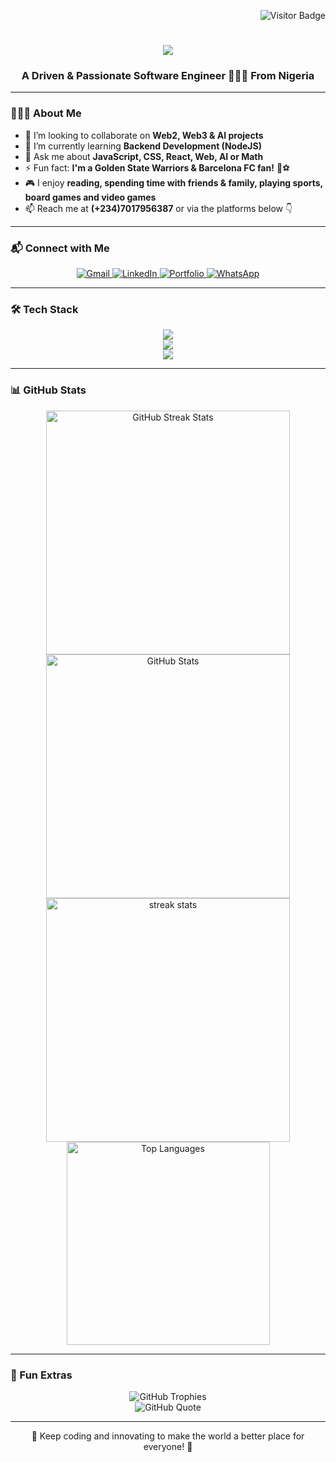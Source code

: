 <p align="right">
    <img src="https://visitor-badge.laobi.icu/badge?page_id=realkendo.realkendo" alt="Visitor Badge"/>
</p>

<h1 align="center">
    <img src="https://readme-typing-svg.herokuapp.com/?font=Righteous&size=35&center=true&vCenter=true&width=500&height=70&duration=4000&lines=Hello+World!+👋;+I'm+K3nd0+👨🏿‍💻;Welcome+to+my+GitHub!" />
</h1>

<h3 align="center">A Driven & Passionate Software Engineer 👨🏿‍💻 From Nigeria</h3>

---

### 👨🏿‍💻 About Me

- 🔭 I’m looking to collaborate on **Web2, Web3 & AI projects**
- 🌱 I’m currently learning **Backend Development (NodeJS)**
- 💬 Ask me about **JavaScript, CSS, React, Web, AI or Math**
- ⚡ Fun fact: **I'm a Golden State Warriors & Barcelona FC fan!** 🏀⚽
- 🎮 I enjoy **reading, spending time with friends & family, playing sports, board games and video games**
- 📫 Reach me at **(+234)7017956387** or via the platforms below 👇

---

### 📬 Connect with Me

<p align="center"> 
  <a href="mailto:kennethistifanus1@gmail.com">
    <img src="https://img.shields.io/badge/Gmail-D14836?style=for-the-badge&logo=gmail&logoColor=white" alt="Gmail"/>
  </a>
  <a href="https://linkedin.com/in/kenneth-istifanus-aa9a361a1">
    <img src="https://img.shields.io/badge/LinkedIn-0077B5?style=for-the-badge&logo=linkedin&logoColor=white" alt="LinkedIn"/>
  </a>
  <a href="https://kendo-portfolio.vercel.app">
     <img src="https://img.shields.io/badge/Portfolio-ffbb00?style=for-the-badge&logo=firefox&logoColor=black" alt="Portfolio"/>
  </a>
  <a href="https://wa.me/2347017956387">
     <img src="https://img.shields.io/badge/WhatsApp-25D366?style=for-the-badge&logo=whatsapp&logoColor=white" alt="WhatsApp"/>
  </a>
</p>

---

### 🛠️ Tech Stack

<p align="center">
    <img src="https://skillicons.dev/icons?i=html,css,javascript,bootstrap,tailwind,react,figma" /><br>
    <img src="https://skillicons.dev/icons?i=nodejs,express,typescript,mongodb,nextjs,git,github" /><br>
    <img src="https://skillicons.dev/icons?i=wordpress,vscode,firebase,mysql,python,sklearn,flask" />
</p>

---

### 📊 GitHub Stats

<p align="center">
  <img width=390 src="https://github-readme-streak-stats.herokuapp.com/?user=realkendo&theme=react&border_radius=10" alt="GitHub Streak Stats"/>
  <img width=390 src="https://github-readme-stats.vercel.app/api?username=realkendo&show_icons=true&theme=react&rank_icon=github&border_radius=10" alt="GitHub Stats" />
  <img width=390 src="https://github-readme-streak-stats.herokuapp.com/?user=realkendo&count_private=true&theme=react&border_radius=10" alt="streak stats"/>

  <br/>
  <img width=325 src="https://github-readme-stats.vercel.app/api/top-langs/?username=realkendo&hide=html&langs_count=8&layout=compact&theme=react&border_radius=10" alt="Top Languages" />
</p>

---

### 🚀 Fun Extras

<p align="center">
  <img src="https://github-profile-trophy.vercel.app/?username=realkendo&theme=radical&margin-w=15&margin-h=15" alt="GitHub Trophies" />
  <br>
  <img src="https://quotes-github-readme.vercel.app/api?type=horizontal&theme=radical" alt="GitHub Quote" />
</p>

---

<p align="center">🚀 Keep coding and innovating to make the world a better place for everyone! 🚀</p>
